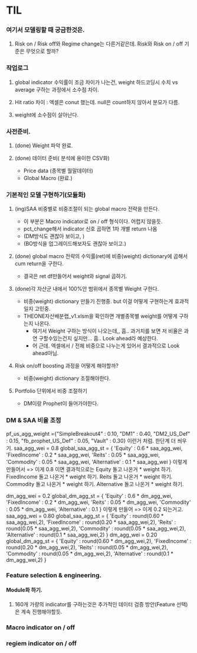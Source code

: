 # TIL

### 여기서 모델링할 때 궁금한것은.
1) Risk on / Risk off와 Regime change는 다른거같은데. Risk와 Risk on / off 기준은 무엇으로 할까?



### 작업로그
1. global indicator 수익률이 조금 차이가 나는건, weight 하드코딩시 수치 vs average 구하는 과정에서 소수점 차이.

2. Hit ratio 차이 : 엑셀은 conut 했는데. null은 count하지 않아서 분모가 다름.
3. weight에 소수점이 살아난다.

### 사전준비.
1. (done) Weight 파악 완료.

2. (done) 데이터 준비( 분석에 용이한 CSV화)
    - Price data (종목별 월말데이터)
    - Global Macro (완료.)


### 기본적인 모델 구현하기(모듈화)

1. (ing)SAA 비중별로 비중조절이 되는 global macro 전략을 만든다. 
    - 이 부분은 Macro indicator로 on / off 형식이다. 어렵지 않을듯.
    - pct_change해서 indicator 신호 곱하면 1차 개별 return 나옴
    - (DM방식도 괜찮아 보이고, )
    - (BO방식을 업그레이드해보자도 괜찮아 보이고.)

2. (done) global macro 전략의 수익률(ret)에 비중(weight) dictionary에 곱해서 cum return을 구한다.
    - 결국은 ret df만들어서 weight와 signal 곱하기.

3. (done)각 자산군 내에서 100%안 범위에서 종목별 Weight 구한다. 
    - 비중(weight) dictionary 만들기 진행중. but 이걸 어떻게 구현하는게 효과적일지 고민중.
    - THEONE자산배분랩_v1.xlsm을 확인하면 개별종목별 weight를 어떻게 구하는지 나온다.
        - 여기서 Weight 구하는 방식이 나오는데,, 흠.. 과거치를 보면 저 비율은 과연 구할수있는건지 싶지만... 흠.. Look ahead라 예상한다.
        - 어 근데. 엑셀에서 / 전체 비중으로 나누는게 있어서 결과적으로 Look ahead아님.

4. Risk on/off boosting 과정을 어떻게 해야할까?
    - 비중(weight) dictionary 조절해야한다.

5. Portfolio 단위에서 비중 조절하기
    - DM이랑 Prophet이 들어가야한다.


### DM & SAA 비율 조정
pf_us_agg_weight ={"SimpleBreakout4" : 0.10, "DM1" : 0.40, "DM2_US_Def" : 0.15, "fb_prophet_US_Def" : 0.05, "Vault" : 0.30} 이런거 처럼. 한단계 더 씌우기.
saa_agg_wei = 0.8
global_saa_agg_st = { 'Equity' : 0.6 * saa_agg_wei, 
                     'FixedIncome' : 0.2 * saa_agg_wei, 
                     'Reits' : 0.05 * saa_agg_wei, 
                     'Commodity' : 0.05 * saa_agg_wei, 
                     'Alternative' : 0.1 * saa_agg_wei 
                    } 이렇게 만들어서  => 이게 0.8 이면
결과적으로는 
Equity 돌고 나온거 * weight 하기.
FixedIncome 돌고 나온거 * weight 하기.
Reits 돌고 나온거 * weight 하기.
Commodity 돌고 나온거 * weight 하기.
Alternative 돌고 나온거 * weight 하기.

dm_agg_wei = 0.2
global_dm_agg_st = { 'Equity' : 0.6 * dm_agg_wei, 
                    'FixedIncome' : 0.2 * dm_agg_wei, 
                    'Reits' : 0.05 * dm_agg_wei, 
                    'Commodity' : 0.05 * dm_agg_wei, 
                    'Alternative' : 0.1 
                   } 이렇게 만들어 => 이게 0.2 되는거고.
saa_agg_wei = 0.80
global_saa_agg_st = { 'Equity' : round(0.60 * saa_agg_wei,2), 
                     'FixedIncome' : round(0.20 * saa_agg_wei,2), 
                     'Reits' : round(0.05 * saa_agg_wei,2), 
                     'Commodity' : round(0.05 * saa_agg_wei,2), 
                     'Alternative' : round(0.1 * saa_agg_wei,2) 
                    }
dm_agg_wei = 0.20
global_dm_agg_st = { 'Equity' : round(0.60 * dm_agg_wei,2), 
                    'FixedIncome' : round(0.20 * dm_agg_wei,2), 
                    'Reits' : round(0.05 * dm_agg_wei,2), 
                    'Commodity' : round(0.05 * dm_agg_wei,2), 
                    'Alternative' : round(0.1 * dm_agg_wei,2) 
                   }



### Feature selection & engineering.
#### Module화 하기.
1. 160개 가량의 indicator를 구하는것은 추가적인 데이터 검증 방안(Feature 선택)은 계속 진행해야할듯.



### Macro indicator on / off

### regiem indicator on / off